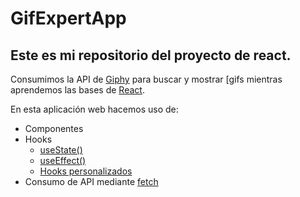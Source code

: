 # GifExpertApp

## Este es mi repositorio del proyecto de react.

Consumimos la API de [Giphy](https://developers.giphy.com/) para buscar y mostrar
[gifs mientras aprendemos las bases de [React](https://es.reactjs.org/).

En esta aplicación web hacemos uso de:
- Componentes
- Hooks
    - [useState()](https://es.reactjs.org/docs/hooks-state.html)
    - [useEffect()](https://es.reactjs.org/docs/hooks-reference.html#useeffect)
    - [Hooks personalizados](https://es.reactjs.org/docs/hooks-custom.html#using-a-custom-hook)
- Consumo de API mediante [fetch](https://developer.mozilla.org/es/docs/Web/API/Fetch_API/Using_Fetch)